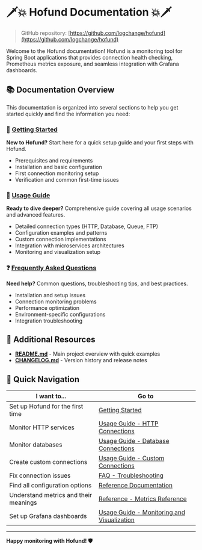 # 🗡️💥 Hofund Documentation 💥🗡️

> GitHub repository: [https://github.com/logchange/hofund](https://github.com/logchange/hofund)

Welcome to the Hofund documentation! Hofund is a monitoring tool for Spring Boot applications that provides connection health checking, Prometheus metrics exposure, and seamless integration with Grafana dashboards.

## 📚 Documentation Overview

This documentation is organized into several sections to help you get started quickly and find the information you need:

### 🚀 [Getting Started](getting-started.md)
**New to Hofund?** Start here for a quick setup guide and your first steps with Hofund.

- Prerequisites and requirements
- Installation and basic configuration
- First connection monitoring setup
- Verification and common first-time issues

### 📖 [Usage Guide](usage.md)
**Ready to dive deeper?** Comprehensive guide covering all usage scenarios and advanced features.

- Detailed connection types (HTTP, Database, Queue, FTP)
- Configuration examples and patterns
- Custom connection implementations
- Integration with microservices architectures
- Monitoring and visualization setup

### ❓ [Frequently Asked Questions](faq.md)
**Need help?** Common questions, troubleshooting tips, and best practices.

- Installation and setup issues
- Connection monitoring problems
- Performance optimization
- Environment-specific configurations
- Integration troubleshooting

## 🔗 Additional Resources

- **[README.md](https://github.com/logchange/hofund/blob/master/README.md)** - Main project overview with quick examples
- **[CHANGELOG.md](https://github.com/logchange/hofund/blob/master/CHANGELOG.md)** - Version history and release notes

## 🎯 Quick Navigation

| I want to... | Go to |
|--------------|-------|
| Set up Hofund for the first time | [Getting Started](getting-started.md) |
| Monitor HTTP services | [Usage Guide - HTTP Connections](usage.md#http-connections) |
| Monitor databases | [Usage Guide - Database Connections](usage.md#database-connections) |
| Create custom connections | [Usage Guide - Custom Connections](usage.md#custom-connections) |
| Fix connection issues | [FAQ - Troubleshooting](faq.md#troubleshooting) |
| Find all configuration options | [Reference Documentation](reference.md) |
| Understand metrics and their meanings | [Reference - Metrics Reference](reference.md#metrics-reference) |
| Set up Grafana dashboards | [Usage Guide - Monitoring and Visualization](usage.md#monitoring-and-visualization) |

---

**Happy monitoring with Hofund! 🛡️**